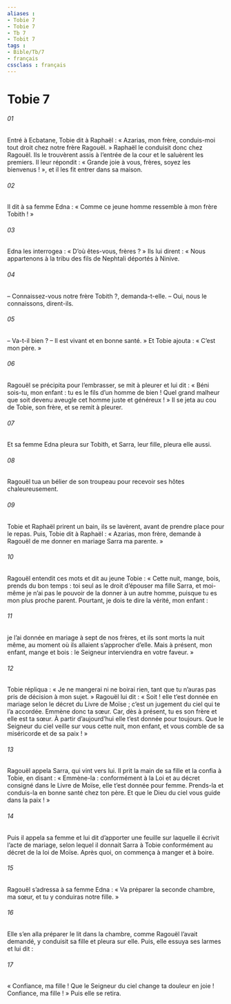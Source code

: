 ```yaml
---
aliases : 
- Tobie 7
- Tobie 7
- Tb 7
- Tobit 7
tags : 
- Bible/Tb/7
- français
cssclass : français
---
```


# Tobie 7

###### 01
Entré à Ecbatane, Tobie dit à Raphaël : « Azarias, mon frère, conduis-moi tout droit chez notre frère Ragouël. » Raphaël le conduisit donc chez Ragouël. Ils le trouvèrent assis à l’entrée de la cour et le saluèrent les premiers. Il leur répondit : « Grande joie à vous, frères, soyez les bienvenus ! », et il les fit entrer dans sa maison.
###### 02
Il dit à sa femme Edna : « Comme ce jeune homme ressemble à mon frère Tobith ! »
###### 03
Edna les interrogea : « D’où êtes-vous, frères ? » Ils lui dirent : « Nous appartenons à la tribu des fils de Nephtali déportés à Ninive.
###### 04
– Connaissez-vous notre frère Tobith ?, demanda-t-elle. – Oui, nous le connaissons, dirent-ils.
###### 05
– Va-t-il bien ? – Il est vivant et en bonne santé. » Et Tobie ajouta : « C’est mon père. »
###### 06
Ragouël se précipita pour l’embrasser, se mit à pleurer et lui dit : « Béni sois-tu, mon enfant : tu es le fils d’un homme de bien ! Quel grand malheur que soit devenu aveugle cet homme juste et généreux ! » Il se jeta au cou de Tobie, son frère, et se remit à pleurer.
###### 07
Et sa femme Edna pleura sur Tobith, et Sarra, leur fille, pleura elle aussi.
###### 08
Ragouël tua un bélier de son troupeau pour recevoir ses hôtes chaleureusement.
###### 09
Tobie et Raphaël prirent un bain, ils se lavèrent, avant de prendre place pour le repas. Puis, Tobie dit à Raphaël : « Azarias, mon frère, demande à Ragouël de me donner en mariage Sarra ma parente. »
###### 10
Ragouël entendit ces mots et dit au jeune Tobie : « Cette nuit, mange, bois, prends du bon temps : toi seul as le droit d’épouser ma fille Sarra, et moi-même je n’ai pas le pouvoir de la donner à un autre homme, puisque tu es mon plus proche parent. Pourtant, je dois te dire la vérité, mon enfant :
###### 11
je l’ai donnée en mariage à sept de nos frères, et ils sont morts la nuit même, au moment où ils allaient s’approcher d’elle. Mais à présent, mon enfant, mange et bois : le Seigneur interviendra en votre faveur. »
###### 12
Tobie répliqua : « Je ne mangerai ni ne boirai rien, tant que tu n’auras pas pris de décision à mon sujet. » Ragouël lui dit : « Soit ! elle t’est donnée en mariage selon le décret du Livre de Moïse ; c’est un jugement du ciel qui te l’a accordée. Emmène donc ta sœur. Car, dès à présent, tu es son frère et elle est ta sœur. À partir d’aujourd’hui elle t’est donnée pour toujours. Que le Seigneur du ciel veille sur vous cette nuit, mon enfant, et vous comble de sa miséricorde et de sa paix ! »
###### 13
Ragouël appela Sarra, qui vint vers lui. Il prit la main de sa fille et la confia à Tobie, en disant : « Emmène-la : conformément à la Loi et au décret consigné dans le Livre de Moïse, elle t’est donnée pour femme. Prends-la et conduis-la en bonne santé chez ton père. Et que le Dieu du ciel vous guide dans la paix ! »
###### 14
Puis il appela sa femme et lui dit d’apporter une feuille sur laquelle il écrivit l’acte de mariage, selon lequel il donnait Sarra à Tobie conformément au décret de la loi de Moïse. Après quoi, on commença à manger et à boire.
###### 15
Ragouël s’adressa à sa femme Edna : « Va préparer la seconde chambre, ma sœur, et tu y conduiras notre fille. »
###### 16
Elle s’en alla préparer le lit dans la chambre, comme Ragouël l’avait demandé, y conduisit sa fille et pleura sur elle. Puis, elle essuya ses larmes et lui dit :
###### 17
« Confiance, ma fille ! Que le Seigneur du ciel change ta douleur en joie ! Confiance, ma fille ! » Puis elle se retira.
